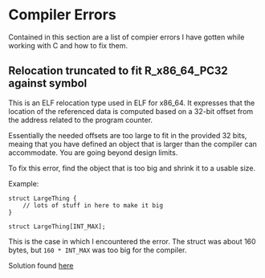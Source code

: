 # Compiler Errors
Contained in this section are a list of compier errors I have gotten while working with C and how to fix them.

## Relocation truncated to fit R_x86_64_PC32 against symbol
This is an ELF relocation type used in ELF for x86\_64. It expresses that the location of the referenced data is computed based on a 
32-bit offset from the address related to the program counter.

Essentially the needed offsets are too large to fit in the provided 32 bits, meaing that you have defined an object that is larger 
than the compiler can accommodate. You are going beyond design limits.

To fix this error, find the object that is too big and shrink it to a usable size.

Example: 

```
struct LargeThing {
    // lots of stuff in here to make it big
}

struct LargeThing[INT_MAX];
```

This is the case in which I encountered the error. The struct was about 160 bytes, but `160 * INT_MAX` was too big for the compiler.

Solution found [here](https://stackoverflow.com/questions/57331990/c-compiling-relocation-truncated-to-fit-r-x86-64-pc32-against-symbol)

